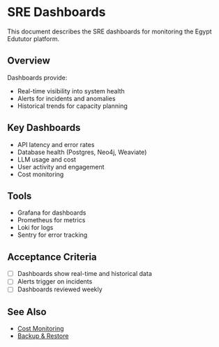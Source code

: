 # SRE Dashboards

This document describes the SRE dashboards for monitoring the Egypt Edututor platform.

## Overview

Dashboards provide:
- Real-time visibility into system health
- Alerts for incidents and anomalies
- Historical trends for capacity planning

## Key Dashboards
- API latency and error rates
- Database health (Postgres, Neo4j, Weaviate)
- LLM usage and cost
- User activity and engagement
- Cost monitoring

## Tools
- Grafana for dashboards
- Prometheus for metrics
- Loki for logs
- Sentry for error tracking

## Acceptance Criteria
- [ ] Dashboards show real-time and historical data
- [ ] Alerts trigger on incidents
- [ ] Dashboards reviewed weekly

## See Also
- [Cost Monitoring](../../05-infrastructure/COST_MONITORING.md)
- [Backup & Restore](BACKUP_RESTORE.md)

